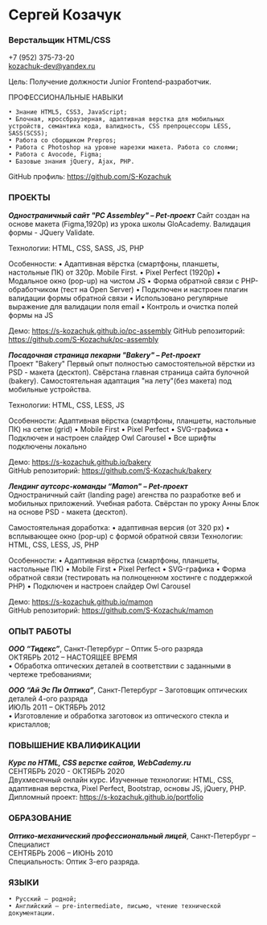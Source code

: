 # Сергей Козачук 
### Верстальщик HTML/CSS
+7 (952) 375-73-20  
kozachuk-dev@yandex.ru

Цель: Получение должности Junior Frontend-разработчик. 

ПРОФЕССИОНАЛЬНЫЕ НАВЫКИ

    • Знание HTML5‚ CSS3, JavaScript;
    • Блочная, кроссбраузерная, адаптивная верстка для мобильных устройств, семантика кода, валидность, CSS препроцессоры LESS, SASS(SCSS);
    • Работа со сборщиком Prepros;
    • Работа с Photoshop на уровне нарезки макета. Работа со слоями; 
    • Работа с Avocode, Figma; 
    • Базовые знания jQuery, Ajax, PHP. 

GitHub профиль: https://github.com/S-Kozachuk  

  
### ПРОЕКТЫ
***Одностраничный сайт "PC Assembley" – Pet-проект***
Сайт создан на основе макета (Figma,1920p) из урока школы GloAcademy. Валидация формы - JQuery Validate.

Технологии: HTML, CSS, SASS, JS, PHP

Особенности:
    • Адаптивная вёрстка (смартфоны, планшеты, настольные ПК) от 320p. Mobile First.
    • Pixel Perfect (1920p)
    • Модальное окно (pop-up) на чистом JS
    • Форма обратной связи с PHP-обработчиком (тест на Open Server)
	• Подключен и настроен плагин валидации формы обратной связи
	• Использовано регулярные выражение для валидации поля email
	• Контроль и очистка полей формы на JS

Демо: https://s-kozachuk.github.io/pc-assembly
GitHub репозиторий: https://github.com/S-Kozachuk/pc-assembly


***Посадочная страница пекарни "Bakery" – Pet-проект***  
Проект "Bakery"
Первый опыт полностью самостоятельной вёрстки из PSD - макета (десктоп). Свёрстана главная страница сайта булочной (bakery). 
Самостоятельная адаптация "на лету"(без макета) под мобильные устройства.

Технологии: HTML, CSS, LESS, JS

Особенности:
Адаптивная вёрстка (смартфоны, планшеты, настольные ПК) на сетке (grid)
   • Mobile First
   • Pixel Perfect
   • SVG-графика
   • Подключен и настроен слайдер Owl Carousel
   • Все шрифты подключены локально
  
Демо: https://s-kozachuk.github.io/bakery  
GitHub репозиторий: https://github.com/S-Kozachuk/bakery

  
***Лендинг аутсорс-команды “Mamon" – Pet-проект***  
Одностраничный сайт (landing page) агенства по разработке веб и мобильных приложений. Учебная работа. 
Свёрстан по уроку Анны Блок на основе PSD - макета (десктоп).

Самостоятельная доработка:
   • адаптивная версия (от 320 px)
   • всплывающее окно (pop-up) c формой обратной связи
Технологии: HTML, CSS, LESS, JS, PHP

Особенности:
   • Адаптивная вёрстка (смартфоны, планшеты, настольные ПК)
   • Mobile First
   • Pixel Perfect
   • SVG-графика
   • Форма обратной связи (тестировать на полноценном хостинге с поддержкой PHP)
   • Подключен и настроен слайдер Owl Carousel

Демо: https://s-kozachuk.github.io/mamon  
GitHub репозиторий: https://github.com/S-Kozachuk/mamon


### ОПЫТ РАБОТЫ
***ООО “Тидекс”***, Санкт-Петербург – Оптик 5-ого разряда  
ОКТЯБРЬ 2012  – НАСТОЯЩЕЕ ВРЕМЯ  
    • Обработка оптических деталей в соответствии с заданными в чертеже требованиями; 
    
***ООО “Ай Эс Пи Оптика”***, Санкт-Петербург – Заготовщик оптических деталей 4-ого разряда  
ИЮЛЬ 2011  – ОКТЯБРЬ 2012  
    • Изготовление и обработка заготовок из оптического стекла и кристаллов;
    
### ПОВЫШЕНИЕ КВАЛИФИКАЦИИ
***Курс по HTML, CSS верстке сайтов, WebCademy.ru***  
СЕНТЯБРЬ 2020 - ОКТЯБРЬ 2020  
Двухмесячный онлайн курс. Изученные технологии: HTML, CSS, адаптивная верстка, Pixel Perfect, Bootstrap, основы JS, jQuery, PHP.  
Дипломный проект: https://s-kozachuk.github.io/portfolio

### ОБРАЗОВАНИЕ
***Оптико-механический профессиональный лицей***, Санкт-Петербург – Специалист  
СЕНТЯБРЬ 2006 – ИЮНЬ 2010  
Специальность: Оптик 3-его разряда.

### ЯЗЫКИ
    • Русский — родной; 
    • Английский — pre-intermediate, письмо, чтение технической документации.

